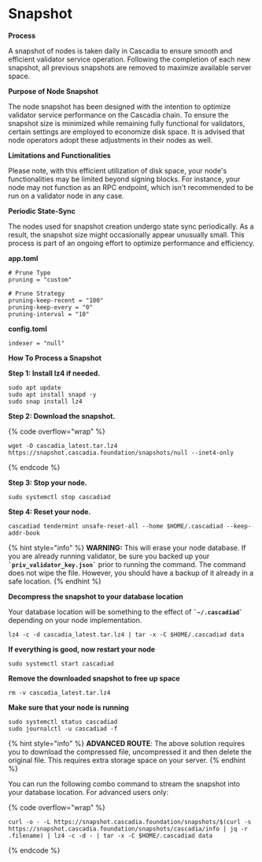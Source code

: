 # Snapshot

**Process**

A snapshot of nodes is taken daily in Cascadia to ensure smooth and efficient validator service operation. Following the completion of each new snapshot, all previous snapshots are removed to maximize available server space.



**Purpose of Node Snapshot**

The node snapshot has been designed with the intention to optimize validator service performance on the Cascadia chain. To ensure the snapshot size is minimized while remaining fully functional for validators, certain settings are employed to economize disk space. It is advised that node operators adopt these adjustments in their nodes as well.



**Limitations and Functionalities**

Please note, with this efficient utilization of disk space, your node's functionalities may be limited beyond signing blocks. For instance, your node may not function as an RPC endpoint, which isn't recommended to be run on a validator node in any case.



**Periodic State-Sync**

The nodes used for snapshot creation undergo state sync periodically. As a result, the snapshot size might occasionally appear unusually small. This process is part of an ongoing effort to optimize performance and efficiency.

**app.toml**

```
# Prune Type
pruning = "custom"

# Prune Strategy
pruning-keep-recent = "100"
pruning-keep-every = "0"
pruning-interval = "10"
```

**config.toml**

```
indexer = "null"
```



**How To Process a Snapshot**

**Step 1: Install lz4 if needed.**

```
sudo apt update
sudo apt install snapd -y
sudo snap install lz4
```



**Step 2: Download the snapshot.**

{% code overflow="wrap" %}
```
wget -O cascadia_latest.tar.lz4 https://snapshot.cascadia.foundation/snapshots/null --inet4-only
```
{% endcode %}



**Step 3: Stop your node.**

```
sudo systemctl stop cascadiad
```



**Step 4: Reset your node.**

```
cascadiad tendermint unsafe-reset-all --home $HOME/.cascadiad --keep-addr-book
```

{% hint style="info" %}
**WARNING:** This will erase your node database. If you are already running validator, be sure you backed up your **`` `priv_validator_key.json` ``** prior to running the command. The command does not wipe the file. However, you should have a backup of it already in a safe location.
{% endhint %}



**Decompress the snapshot to your database location**

Your database location will be something to the effect of **`` `~/.cascadiad` ``** depending on your node implementation.

```
lz4 -c -d cascadia_latest.tar.lz4 | tar -x -C $HOME/.cascadiad data
```



**If everything is good, now restart your node**

```
sudo systemctl start cascadiad
```



**Remove the downloaded snapshot to free up space**

```
rm -v cascadia_latest.tar.lz4
```



**Make sure that your node is running**

```
sudo systemctl status cascadiad
sudo journalctl -u cascadiad -f
```

{% hint style="info" %}
**ADVANCED ROUTE**: The above solution requires you to download the compressed file, uncompressed it and then delete the original file. This requires extra storage space on your server.&#x20;
{% endhint %}

You can run the following combo command to stream the snapshot into your database location. For advanced users only:

{% code overflow="wrap" %}
```
curl -o - -L https://snapshot.cascadia.foundation/snapshots/$(curl -s https://snapshot.cascadia.foundation/snapshots/cascadia/info | jq -r .filename) | lz4 -c -d - | tar -x -C $HOME/.cascadiad data
```
{% endcode %}
